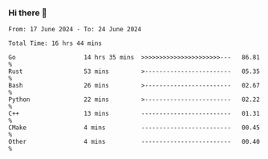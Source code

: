 ### Hi there 👋

<!--
**zhumeme/zhumeme** is a ✨ _special_ ✨ repository because its `README.md` (this file) appears on your GitHub profile.

Here are some ideas to get you started:

- 🔭 I’m currently working on ...
- 🌱 I’m currently learning ...
- 👯 I’m looking to collaborate on ...
- 🤔 I’m looking for help with ...
- 💬 Ask me about ...
- 📫 How to reach me: ...
- 😄 Pronouns: ...
- ⚡ Fun fact: ...
-->

<!--START_SECTION:waka-->

```all_time
From: 17 June 2024 - To: 24 June 2024

Total Time: 16 hrs 44 mins

Go                   14 hrs 35 mins  >>>>>>>>>>>>>>>>>>>>>>---   86.81 %
Rust                 53 mins         >------------------------   05.35 %
Bash                 26 mins         >------------------------   02.67 %
Python               22 mins         >------------------------   02.22 %
C++                  13 mins         -------------------------   01.31 %
CMake                4 mins          -------------------------   00.45 %
Other                4 mins          -------------------------   00.40 %
```

<!--END_SECTION:waka-->
